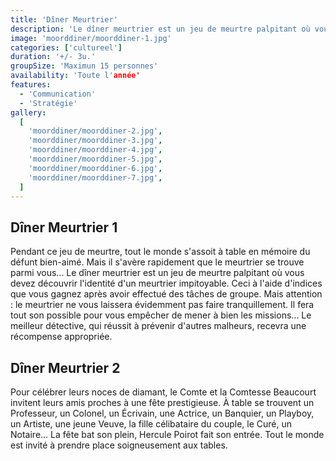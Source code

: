```yaml
---
title: 'Dîner Meurtrier'
description: 'Le dîner meurtrier est un jeu de meurtre palpitant où vous devez découvrir l'identité d'un meurtrier impitoyable.'
image: 'moorddiner/moorddiner-1.jpg'
categories: ['cultureel']
duration: '+/- 3u.'
groupSize: 'Maximun 15 personnes'
availability: 'Toute l'année'
features:
  - 'Communication'
  - 'Stratégie'
gallery:
  [
    'moorddiner/moorddiner-2.jpg',
    'moorddiner/moorddiner-3.jpg',
    'moorddiner/moorddiner-4.jpg',
    'moorddiner/moorddiner-5.jpg',
    'moorddiner/moorddiner-6.jpg',
    'moorddiner/moorddiner-7.jpg',
  ]
---
```


## Dîner Meurtrier 1

Pendant ce jeu de meurtre, tout le monde s'assoit à table en mémoire du défunt bien-aimé. Mais il s'avère rapidement que le meurtrier se trouve parmi vous...
Le dîner meurtrier est un jeu de meurtre palpitant où vous devez découvrir l'identité d'un meurtrier impitoyable. Ceci à l'aide d'indices que vous gagnez après avoir effectué des tâches de groupe. Mais attention : le meurtrier ne vous laissera évidemment pas faire tranquillement. Il fera tout son possible pour vous empêcher de mener à bien les missions... Le meilleur détective, qui réussit à prévenir d'autres malheurs, recevra une récompense appropriée.

## Dîner Meurtrier 2

Pour célébrer leurs noces de diamant, le Comte et la Comtesse Beaucourt invitent leurs amis proches à une fête prestigieuse. À table se trouvent un Professeur, un Colonel, un Écrivain, une Actrice, un Banquier, un Playboy, un Artiste, une jeune Veuve, la fille célibataire du couple, le Curé, un Notaire...
La fête bat son plein, Hercule Poirot fait son entrée. Tout le monde est invité à prendre place soigneusement aux tables.
